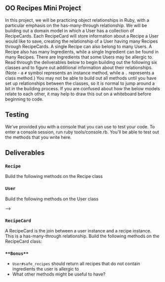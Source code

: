 ## OO Recipes Mini Project

In this project, we will be practicing object relationships in Ruby, with a particular emphasis on the has-many-through relationship.  We will be building out a domain model in which a User has a collection of RecipeCards. Each RecipeCard will store information about a Recipe a User would like to save, creating the relationship of a User having many Recipes through RecipeCards. A single Recipe can also belong to many Users.  A Recipe also has many Ingredients, while a single Ingredient can be found in many Recipes.  There are Ingredients that some Users may be allergic to.  Read through the deliverables below to begin building out the following six classes and to figure out additional information about their relationships.  (Note - a `#` symbol represents an instance method, while a `.` represents a class method.)  You may not be able to build out all methods until you have set up relationships between the classes, so it is normal to jump around a bit in the building process.  If you are confused about how the below models relate to each other, it may help to draw this out on a whiteboard before beginning to code.  

## Testing

We've provided you with a console that you can use to test your code. To enter a console session, run ruby tools/console.rb. You'll be able to test out the methods that you write here.

## Deliverables

### `Recipe`
Build the following methods on the Recipe class

<!-- - `Recipe.all`
should return all of the recipe instances
- `Recipe.most_popular`
should return the recipe instance with the highest number of users (the recipe that has the most recipe cards)
- `Recipe#users`
should return the user instances who have recipe cards with this recipe
- `Recipe#ingredients`
should return all of the ingredients in this recipe
- `Recipe#allergens`
should return all of the ingredients in this recipe that are allergens -->
<!-- - `Recipe#add_ingredients`
should take an array of ingredient instances as an argument, and associate each of those ingredients with this recipe -->


### `User`
Build the following methods on the User class

<!-- - `User.all`
should return all of the user instances
 <!-- `User#recipes`
should return all of the recipes this user has recipe cards for --> -->
<!-- - `User#add_recipe_card`
should accept a recipe instance as an argument, as well as a date and rating, and create a new recipe card for this user and the given recipe -->
<!-- - `User#declare_allergen`
should accept an ingredient instance as an argument, and create a new allergen instance for this user and the given ingredient -->
<!-- - `User#allergens`
should return all of the ingredients this user is allergic to -->
<!-- - `User#top_three_recipes`
should return the top three highest rated recipes for this user. -->
<!-- - `User#most_recent_recipe`
should return the recipe most recently added to the user's cookbook. -->



### `RecipeCard`
A RecipeCard is the join between a user instance and a recipe instance.  This is a has-many-through relationship.
Build the following methods on the RecipeCard class:  
<!--
- `RecipeCard.all`
should return all of the RecipeCard instances
- `RecipeCard#date`
should return the date of the entry
- `RecipeCard#rating`
should return the rating (an integer) a user has given their entry
- `RecipeCard#user`
should return the user to which the entry belongs
- `RecipeCard#recipe`
should return the recipe to which the entry belongs -->

<!-- ### `Ingredient`
Build the following methods on the Ingredient class

--`Ingredient.all`
should return all of the ingredient instances



Ingredient.most_common_allergen`

should return the ingredient instance that the highest number of users are allergic to


### `RecipeIngredient`
RecipeIngredient is the join between an ingredient and a recipe.  This is a has-many-through relationship
Build the following methods on the RecipeIngredient class

- `RecipeIngredient.all`
should return all of the RecipeIngredient instances
- `RecipeIngredient#ingredient`
should return the ingredient instance
- `RecipeIngredient#recipe`
should return the recipe instance

<!-- ### `Allergen`
An Allergen is a join between a user and an ingredient.  This is a has-many-through relationship.  What methods should an instance of this model respond to?

- `Allergen.all`
should return all of the Allergen instances -->



### `**Bonus**`
- `User#safe_recipes`
should return all recipes that do not contain ingredients the user is allergic to
- What other methods might be useful to have?
